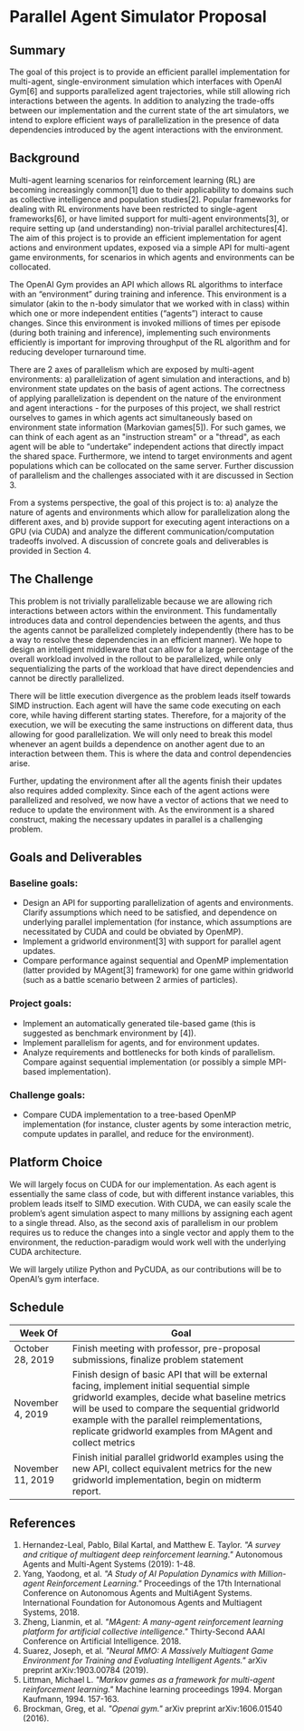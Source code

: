 # Parallel Agent Simulator Proposal

## Summary

The goal of this project is to provide an efficient parallel implementation for multi-agent, single-environment simulation which interfaces with OpenAI Gym[6] and supports parallelized agent trajectories, while still allowing rich interactions between the agents. In addition to analyzing the trade-offs between our implementation and the current state of the art simulators, we intend to explore efficient ways of parallelization in the presence of data dependencies introduced by the agent interactions with the environment.

## Background

Multi-agent learning scenarios for reinforcement learning (RL) are becoming increasingly common[1] due to their applicability to domains such as collective intelligence and population studies[2]. Popular frameworks for dealing with RL environments have been restricted to single-agent frameworks[6], or have limited support for multi-agent environments[3], or require setting up (and understanding) non-trivial parallel architectures[4]. The aim of this project is to provide an efficient implementation for agent actions and environment updates, exposed via a simple API for multi-agent game environments, for scenarios in which agents and environments can be collocated.

The OpenAI Gym provides an API which allows RL algorithms to interface with an “environment” during training and inference. This environment is a simulator (akin to the n-body simulator that we worked with in class) within which one or more independent entities (“agents”) interact to cause changes. Since this environment is invoked millions of times per episode (during both training and inference), implementing such environments efficiently is important for improving throughput of the RL algorithm and for reducing developer turnaround time.

There are 2 axes of parallelism which are exposed by multi-agent environments: a) parallelization of agent simulation and interactions, and b) environment state updates on the basis of agent actions. The correctness of applying parallelization is dependent on the nature of the environment and agent interactions - for the purposes of this project, we shall restrict ourselves to games in which agents act simultaneously based on environment state information (Markovian games[5]). For such games, we can think of each agent as an "instruction stream" or a "thread", as each agent will be able to “undertake” independent actions that directly impact the shared space. Furthermore, we intend to target environments and agent populations which can be collocated on the same server. Further discussion of parallelism and the challenges associated with it are discussed in Section 3.

From a systems perspective, the goal of this project is to: a) analyze the nature of agents and environments which allow for parallelization along the different axes, and b) provide support for executing agent interactions on a GPU (via CUDA) and analyze the different communication/computation tradeoffs involved. A discussion of concrete goals and deliverables is provided in Section 4.

## The Challenge

This problem is not trivially parallelizable because we are allowing rich interactions between actors within the environment. This fundamentally introduces data and control dependencies between the agents, and thus the agents cannot be parallelized completely independently (there has to be a way to resolve these dependencies in an efficient manner). We hope to design an intelligent middleware that can allow for a large percentage of the overall workload involved in the rollout to be parallelized, while only sequentializing the parts of the workload that have direct dependencies and cannot be directly parallelized.

There will be little execution divergence as the problem leads itself towards SIMD instruction. Each agent will have the same code executing on each core, while having different starting states. Therefore, for a majority of the execution, we will be executing the same instructions on different data, thus allowing for good parallelization. We will only need to break this model whenever an agent builds a dependence on another agent due to an interaction between them. This is where the data and control dependencies arise. 

Further, updating the environment after all the agents finish their updates also requires added complexity. Since each of the agent actions were parallelized and resolved, we now have a vector of actions that we need to reduce to update the environment with. As the environment is a shared construct, making the necessary updates in parallel is a challenging problem. 

## Goals and Deliverables

### Baseline goals:

- Design an API for supporting parallelization of agents and environments. Clarify assumptions which need to be satisfied, and dependence on underlying parallel implementation (for instance, which assumptions are necessitated by CUDA and could be obviated by OpenMP).
- Implement a gridworld environment[3] with support for parallel agent updates.
- Compare performance against sequential and OpenMP implementation (latter provided by MAgent[3] framework) for one game within gridworld (such as a battle scenario between 2 armies of particles).

### Project goals:
- Implement an automatically generated tile-based game (this is suggested as benchmark environment by [4]).
- Implement parallelism for agents, and for environment updates.
- Analyze requirements and bottlenecks for both kinds of parallelism. Compare against sequential implementation (or possibly a simple MPI-based implementation).

### Challenge goals:
- Compare CUDA implementation to a tree-based OpenMP implementation (for instance, cluster agents by some interaction metric, compute updates in parallel, and reduce for the environment).

## Platform Choice

We will largely focus on CUDA for our implementation. As each agent is essentially the same class of code, but with different instance variables, this problem leads itself to SIMD execution. With CUDA, we can easily scale the problem’s agent simulation aspect to many millions by assigning each agent to a single thread. Also, as the second axis of parallelism in our problem requires us to reduce the changes into a single vector and apply them to the environment, the reduction-paradigm would work well with the underlying CUDA architecture. 

We will largely utilize Python and PyCUDA, as our contributions will be to OpenAI’s gym interface.

## Schedule

| Week Of      | Goal |
| ----------- | ----------- |
| October 28, 2019      | Finish meeting with professor, pre-proposal submissions, finalize problem statement       |
| November 4, 2019  | Finish design of basic API that will be external facing, implement initial sequential simple gridworld examples, decide what baseline metrics will be used to compare the sequential gridworld example with the parallel reimplementations, replicate gridworld examples from MAgent and collect metrics        |
| November 11, 2019  | Finish initial parallel gridworld examples using the new API, collect equivalent metrics for the new gridworld implementation, begin on midterm report.   |


## References

1. Hernandez-Leal, Pablo, Bilal Kartal, and Matthew E. Taylor. _"A survey and critique of multiagent deep reinforcement learning."_ Autonomous Agents and Multi-Agent Systems (2019): 1-48.
2. Yang, Yaodong, et al. _"A Study of AI Population Dynamics with Million-agent Reinforcement Learning."_ Proceedings of the 17th International Conference on Autonomous Agents and MultiAgent Systems. International Foundation for Autonomous Agents and Multiagent Systems, 2018.
3. Zheng, Lianmin, et al. _"MAgent: A many-agent reinforcement learning platform for artificial collective intelligence."_ Thirty-Second AAAI Conference on Artificial Intelligence. 2018.
4. Suarez, Joseph, et al. _"Neural MMO: A Massively Multiagent Game Environment for Training and Evaluating Intelligent Agents."_ arXiv preprint arXiv:1903.00784 (2019).
5. Littman, Michael L. _"Markov games as a framework for multi-agent reinforcement learning."_ Machine learning proceedings 1994. Morgan Kaufmann, 1994. 157-163.
6. Brockman, Greg, et al. _"Openai gym."_ arXiv preprint arXiv:1606.01540 (2016).

